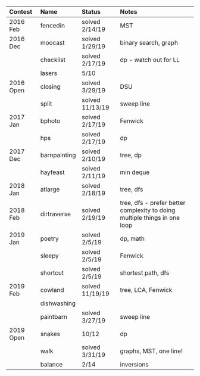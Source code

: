 | Contest   | Name         | Status          | Notes                                                                     |
| :-------- | :----------- | :-------------  | :------------------------------------------------------------------------ |
| 2016 Feb  | fencedin     | solved 2/14/19  | MST                                                                       |
| 2016 Dec  | moocast      | solved 1/29/19  | binary search, graph                                                      |
|           | checklist    | solved 2/17/19  | dp - watch out for LL                                                     |
|           | lasers       | 5/10            |                                                                           |
| 2016 Open | closing      | solved 3/29/19  | DSU                                                                       |
|           | split        | solved 11/13/19 | sweep line                                                                |
| 2017 Jan  | bphoto       | solved 2/17/19  | Fenwick                                                                   |
|           | hps          | solved 2/17/19  | dp                                                                        |
| 2017 Dec  | barnpainting | solved 2/10/19  | tree, dp                                                                  |
|           | hayfeast     | solved 2/11/19  | min deque                                                                 |
| 2018 Jan  | atlarge      | solved 2/18/19  | tree, dfs                                                                 |
| 2018 Feb  | dirtraverse  | solved 2/19/19  | tree, dfs - prefer better complexity to doing multiple things in one loop |
| 2019 Jan  | poetry       | solved 2/5/19   | dp, math                                                                  |
|           | sleepy       | solved 2/5/19   | Fenwick                                                                   |
|           | shortcut     | solved 2/5/19   | shortest path, dfs                                                        |
| 2019 Feb  | cowland      | solved 11/19/19 | tree, LCA, Fenwick                                                        |
|           | dishwashing  |                 |                                                                           |
|           | paintbarn    | solved 3/27/19  | sweep line                                                                |
| 2019 Open | snakes       | 10/12           | dp                                                                        |
|           | walk         | solved 3/31/19  | graphs, MST, one line!                                                    |
|           | balance      | 2/14            | inversions                                                                |
